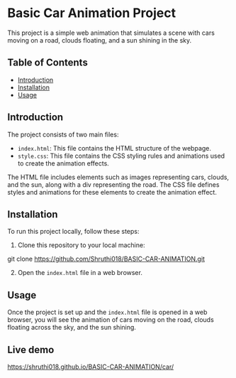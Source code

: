 # Basic Car Animation Project

This project is a simple web animation that simulates a scene with cars moving on a road, clouds floating, and a sun shining in the sky.

## Table of Contents
- [Introduction](#introduction)
- [Installation](#installation)
- [Usage](#usage)

## Introduction

The project consists of two main files:
- `index.html`: This file contains the HTML structure of the webpage.
- `style.css`: This file contains the CSS styling rules and animations used to create the animation effects.

The HTML file includes elements such as images representing cars, clouds, and the sun, along with a div representing the road. The CSS file defines styles and animations for these elements to create the animation effect.

## Installation

To run this project locally, follow these steps:

1. Clone this repository to your local machine:

git clone
https://github.com/Shruthi018/BASIC-CAR-ANIMATION.git

2. Open the `index.html` file in a web browser.

## Usage

Once the project is set up and the `index.html` file is opened in a web browser, you will see the animation of cars moving on the road, clouds floating across the sky, and the sun shining.

## Live demo

https://shruthi018.github.io/BASIC-CAR-ANIMATION/car/


